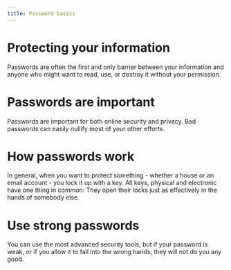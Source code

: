 ```yaml
---
title: Password basics
---
```

# Protecting your information
Passwords are often the first and only barrier between your information and anyone who might want to read, use, or destroy it without your permission.
<br>
# Passwords are important
Passwords are important for both online security and privacy. Bad passwords can easily nullify most of your other efforts.
<br>
# How passwords work
In general, when you want to protect something - whether a house or an email account - you lock it up with a key. All keys, physical and electronic have one thing in common: They open their locks just as effectively in the hands of somebody else.
<br>
# Use strong passwords
You can use the most advanced security tools, but if your password is weak, or if you allow it to fall into the wrong hands, they will not do you any good.

